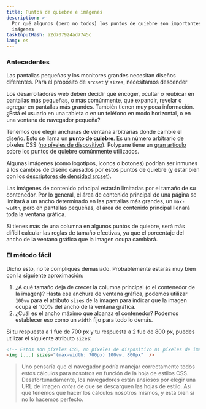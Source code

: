 ```yaml
---
title: Puntos de quiebre e imágenes
description: >-
  Por qué algunos (pero no todos) los puntos de quiebre son importantes para tus
  imágenes
taskInputHash: a2d707924ad7745c
lang: es
---
```

### Antecedentes

Las pantallas pequeñas y los monitores grandes necesitan diseños diferentes. Para el propósito de `srcset` y `sizes`, necesitamos descender

Los desarrolladores web deben decidir qué encoger, ocultar o reubicar en pantallas más pequeñas, o más comúnmente, qué expandir, revelar o agregar en pantallas más grandes. También tienen muy poca información. ¿Está el usuario en una tableta o en un teléfono en modo horizontal, o en una ventana de navegador pequeña?

Tenemos que elegir anchuras de ventana arbitrarias donde cambie el diseño. Esto se llama un **punto de quiebre**. Es un número arbitrario de píxeles CSS ([no píxeles de dispositivo](/es/pixels-not-pixels)). Polypane tiene un [gran artículo](https://polypane.app/blog/the-breakpoints-we-tested-in-2021-and-the-ones-to-test-in-2022/#los-puntos-de-quiebre-a-desarrollar-en-2023) sobre los puntos de quiebre comúnmente utilizados.

Algunas imágenes (como logotipos, iconos o botones) podrían ser inmunes a los cambios de diseño causados por estos puntos de quiebre (y estar bien con los [descriptores de densidad srcset](/es/density-descriptors)).

Las imágenes de contenido principal estarán limitadas por el tamaño de su contenedor. Por lo general, el área de contenido principal de una página se limitará a un ancho determinado en las pantallas más grandes, un `max-width`, pero en pantallas pequeñas, el área de contenido principal llenará toda la ventana gráfica.

Si tienes más de una columna en algunos puntos de quiebre, será más difícil calcular las reglas de tamaño efectivas, ya que el porcentaje del ancho de la ventana gráfica que la imagen ocupa cambiará.

### El método fácil

Dicho esto, no te compliques demasiado. Probablemente estarás muy bien con la siguiente aproximación:

1. ¿A qué tamaño deja de crecer la columna principal (o el contenedor de la imagen)? Hasta esa anchura de ventana gráfica, podemos utilizar `100vw` para el atributo `sizes` de la imagen para indicar que la imagen ocupa el 100% del ancho de la ventana gráfica.
2. ¿Cuál es el ancho máximo que alcanza el contenedor? Podemos establecer eso como un `width` fijo para todo lo demás.

Si tu respuesta a 1 fue de 700 px y tu respuesta a 2 fue de 800 px, puedes utilizar el siguiente atributo `sizes`:

```html
<!-- Estos son píxeles CSS, no píxeles de dispositivo ni píxeles de imagen.  -->
<img [...] sizes="(max-width: 700px) 100vw, 800px"  />
```


> Uno pensaría que el navegador podría manejar correctamente todos estos cálculos para nosotros en función de la hoja de estilos CSS. Desafortunadamente, los navegadores están ansiosos por elegir una URL de imagen *antes* de que se descarguen las hojas de estilo. Así que tenemos que hacer los cálculos nosotros mismos, y está bien si no lo hacemos perfecto.
